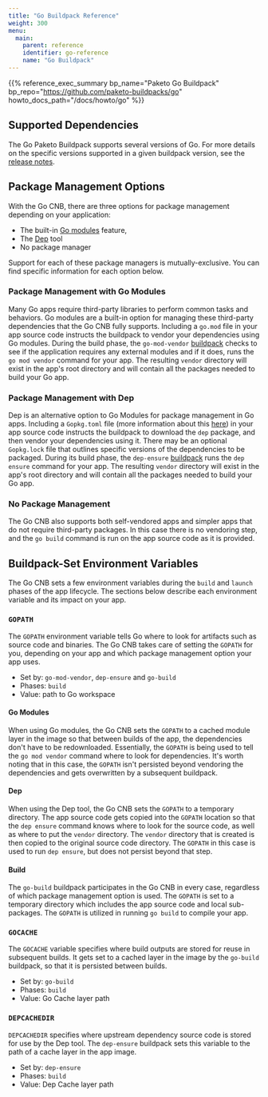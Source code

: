 ```yaml
---
title: "Go Buildpack Reference"
weight: 300
menu:
  main:
    parent: reference
    identifier: go-reference
    name: "Go Buildpack"
---
```


{{% reference_exec_summary bp_name="Paketo Go Buildpack" bp_repo="https://github.com/paketo-buildpacks/go" howto_docs_path="/docs/howto/go" %}}
## Supported Dependencies

The Go Paketo Buildpack supports several versions of Go.
For more details on the specific versions supported in a given buildpack
version, see the [release
notes](https://github.com/paketo-buildpacks/go/releases).

## Package Management Options

With the Go CNB, there are three options for package management depending on
your application:
* The built-in [Go modules](https://github.com/golang/go/wiki/Modules) feature,
* The [Dep](https://github.com/golang/dep) tool
* No package manager

Support for each of these package managers is mutually-exclusive. You can find
specific information for each option below.

### Package Management with Go Modules

Many Go apps require third-party libraries to perform common tasks and
behaviors. Go modules are a built-in option for managing these third-party
dependencies that the Go CNB fully supports. Including a `go.mod` file in your
app source code instructs the buildpack to vendor your dependencies using Go
modules. During the build phase, the `go-mod-vendor`
[buildpack](https://github.com/paketo-buildpacks/go-mod-vendor) checks to see
if the application requires any external modules and if it does, runs the `go
mod vendor` command for your app. The resulting `vendor` directory will exist
in the app's root directory and will contain all the packages needed to build
your Go app.


### Package Management with Dep

Dep is an alternative option to Go Modules for package management in Go apps.
Including a `Gopkg.toml` file (more information about this
[here](https://golang.github.io/dep/docs/Gopkg.toml.html)) in your app source
code instructs the buildpack to download the `dep` package, and then vendor
your dependencies using it. There may be an optional `Gopkg.lock` file that
outlines specific versions of the dependencies to be packaged. During its build
phase, the `dep-ensure`
[buildpack](https://github.com/paketo-buildpacks/dep-ensure) runs the `dep
ensure` command for your app. The resulting `vendor` directory will exist in
the app's root directory and will contain all the packages needed to build your
Go app.

### No Package Management

The Go CNB also supports both self-vendored apps and simpler apps that do not
require third-party packages. In this case there is no vendoring step, and the
`go build` command is run on the app source code as it is provided.

## Buildpack-Set Environment Variables

The Go CNB sets a few environment variables during the `build` and `launch`
phases of the app lifecycle. The sections below describe each environment
variable and its impact on your app.

### `GOPATH`

The `GOPATH` environment variable tells Go where to look for artifacts such as
source code and binaries. The Go CNB takes care of setting the `GOPATH` for
you, depending on your app and which package management option your app uses.

* Set by: `go-mod-vendor`, `dep-ensure` and `go-build`
* Phases: `build`
* Value: path to Go workspace

#### Go Modules

When using Go modules, the Go CNB sets the `GOPATH` to a cached module layer in
the image so that between builds of the app, the dependencies don't have to be
redownloaded. Essentially, the `GOPATH` is being used to tell the `go mod
vendor` command where to look for dependencies. It's worth noting that in this
case, the `GOPATH` isn't persisted beyond vendoring the dependencies and gets
overwritten by a subsequent buildpack.

#### Dep

When using the Dep tool, the Go CNB sets the `GOPATH` to a temporary directory.
The app source code gets copied into the `GOPATH` location so that the `dep
ensure` command knows where to look for the source code, as well as where to
put the `vendor` directory. The `vendor` directory that is created is then
copied to the original source code directory. The `GOPATH` in this case is used
to run `dep ensure`, but does not persist beyond that step.

#### Build

The `go-build` buildpack participates in the Go CNB in every case, regardless
of which package management option is used. The `GOPATH` is set to a temporary
directory which includes the app source code and local sub-packages. The
`GOPATH` is utilized in running `go build` to compile your app.

### `GOCACHE`

The `GOCACHE` variable specifies where build outputs are stored for reuse in
subsequent builds. It gets set to a cached layer in  the image by the
`go-build` buildpack, so that it is persisted between builds.

* Set by: `go-build`
* Phases: `build`
* Value: Go Cache layer path

### `DEPCACHEDIR`

`DEPCACHEDIR` specifies where upstream dependency source code is stored for use
by the Dep tool. The `dep-ensure` buildpack sets this variable to the path of a
cache layer in the app image.

* Set by: `dep-ensure`
* Phases: `build`
* Value: Dep Cache layer path